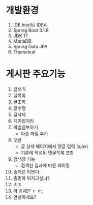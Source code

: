 # 개발환경


1. IDE:IntelliJ IDEA 
2. Spring Boot 3.1.8
3. JDK 17
4. MariaDB
5. Spring Data JPA
6. Thymeleaf

# 게시판 주요기능

1. 글쓰기
2. 글목록
3. 글조회
4. 글수정
5. 글삭제
6. 페이징처리
7. 파일첨부하기
   - 다중 파일 추가
8. 댓글
    - 글 상세 페이지에서 댓글 입력 (ajax)
    - 기존에 작성된 댓글목록 포함
9. 검색창 기능
   - 검색한 결과에 따른 페이징
10. 송채은 이쁘다
11. 종민아 뒤지고싶냐?
12. ㅎㅎ
13. 아 송채은 ㄷ ㄸ;
14. 안녕하세요?
